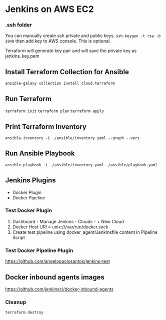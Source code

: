 # Jenkins on AWS EC2

### .ssh folder
You can manually create ssh private and public keys. `ssh-keygen -t rsa -b 2048` then add key to AWS console. This is optional.

Terraform will generate key pair and will save the private key as jenkins_key.pem

## Install Terraform Collection for Ansible
`ansible-galaxy collection install cloud.terraform`

## Run Terraform
`terraform init`
`terraform plan`
`terraform apply`

## Print Terraform Inventory
`ansible-inventory -i ./ansible/inventory.yaml --graph --vars`

## Run Ansible Playbook
`ansible-playbook -i ./ansible/inventory.yaml ./ansible/playbook.yaml`

## Jenkins Plugins
- Docker Plugin
- Docker Pipeline

### Test Docker Plugin
1. Dashboard - Manage Jenkins - Clouds - + New Cloud
2. Docker Host URI = unix:///var/run/docker.sock
3. Create test pipeline using docker_agent/Jenkinsfile content in Pipeline Script


### Test Docker Pipeline Plugin
https://github.com/angelopaolosantos/jenkins-test

## Docker inbound agents images
https://github.com/jenkinsci/docker-inbound-agents

### Cleanup
`terraform destroy`